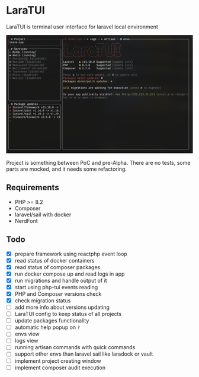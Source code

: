 # LaraTUI

LaraTUI is terminal user interface for laravel local environment

![Interface](./assets/interface.png)

Project is something between PoC and pre-Alpha. There are no tests, some parts are mocked, and it needs some refactoring.

## Requirements

- PHP >= 8.2
- Composer
- laravel/sail with docker
- NerdFont

## Todo

- [x] prepare framework using reactphp event loop
- [x] read status of docker containers
- [x] read status of composer packages
- [x] run docker compose up and read logs in app
- [x] run migrations and handle output of it
- [x] start using php-tui events reading
- [x] PHP and Composer versions check
- [x] check migration status
- [ ] add more info about versions updating
- [ ] LaraTUI config to keep status of all projects
- [ ] update packages functionality
- [ ] automatic help popup on `?`
- [ ] envs view
- [ ] logs view
- [ ] running artisan commands with quick commands
- [ ] support other envs than laravel sail like laradock or vault
- [ ] implement project creating window
- [ ] implement composer audit execution
